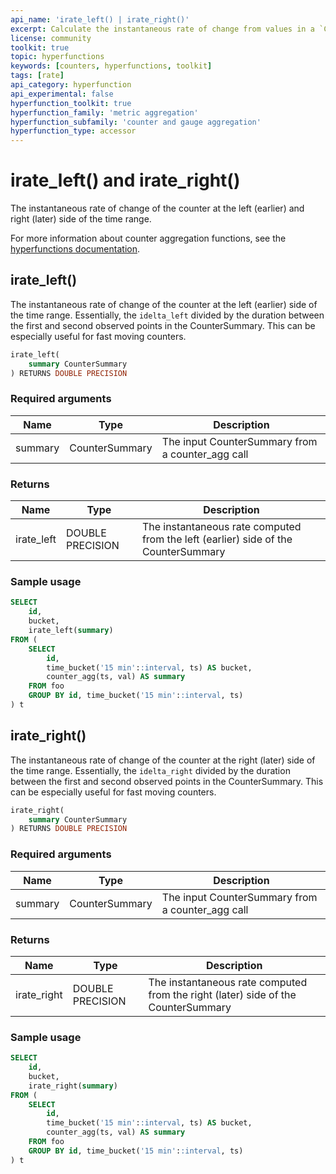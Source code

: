 ```yaml
---
api_name: 'irate_left() | irate_right()'
excerpt: Calculate the instantaneous rate of change from values in a `CounterSummary`
license: community
toolkit: true
topic: hyperfunctions
keywords: [counters, hyperfunctions, toolkit]
tags: [rate]
api_category: hyperfunction
api_experimental: false
hyperfunction_toolkit: true
hyperfunction_family: 'metric aggregation'
hyperfunction_subfamily: 'counter and gauge aggregation'
hyperfunction_type: accessor
---
```


# irate_left() and irate_right() <tag type="toolkit" content="Toolkit" />
The instantaneous rate of change of the counter at the left (earlier) and right
(later) side of the time range.

For more information about counter aggregation functions, see the
[hyperfunctions documentation][hyperfunctions-counter-agg].

## irate_left()
The instantaneous rate of change of the counter at the left (earlier) side of
the time range. Essentially, the `idelta_left` divided by the duration between the
first and second observed points in the CounterSummary. This can be especially
useful for fast moving counters.

```sql
irate_left(
    summary CounterSummary
) RETURNS DOUBLE PRECISION
```

### Required arguments

|Name|Type|Description|
|-|-|-|
|summary|CounterSummary|The input CounterSummary from a counter_agg call|

### Returns

|Name|Type|Description|
|-|-|-|
|irate_left|DOUBLE PRECISION|The instantaneous rate computed from the left (earlier) side of the CounterSummary|

### Sample usage

```sql
SELECT
    id,
    bucket,
    irate_left(summary)
FROM (
    SELECT
        id,
        time_bucket('15 min'::interval, ts) AS bucket,
        counter_agg(ts, val) AS summary
    FROM foo
    GROUP BY id, time_bucket('15 min'::interval, ts)
) t
```

## irate_right()
The instantaneous rate of change of the counter at the right (later) side of the
time range. Essentially, the `idelta_right` divided by the duration between the
first and second observed points in the CounterSummary. This can be especially
useful for fast moving counters.

```sql
irate_right(
    summary CounterSummary
) RETURNS DOUBLE PRECISION
```

### Required arguments

|Name|Type|Description|
|-|-|-|
|summary|CounterSummary|The input CounterSummary from a counter_agg call|

### Returns

|Name|Type|Description|
|-|-|-|
|irate_right|DOUBLE PRECISION|The instantaneous rate computed from the right (later) side of the CounterSummary|

### Sample usage

```sql
SELECT
    id,
    bucket,
    irate_right(summary)
FROM (
    SELECT
        id,
        time_bucket('15 min'::interval, ts) AS bucket,
        counter_agg(ts, val) AS summary
    FROM foo
    GROUP BY id, time_bucket('15 min'::interval, ts)
) t
```


[hyperfunctions-counter-agg]: /timescaledb/:currentVersion:/how-to-guides/hyperfunctions/counter-aggregation/
